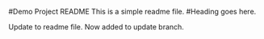 #Demo Project README
This is a simple readme file.
#Heading goes here.

Update to readme file.
Now added to update branch.
